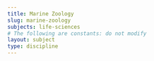 ```yaml
---
title: Marine Zoology
slug: marine-zoology
subjects: life-sciences
# The following are constants: do not modify
layout: subject
type: discipline
---
```

